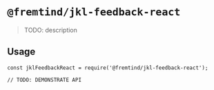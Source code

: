 # `@fremtind/jkl-feedback-react`

> TODO: description

## Usage

```
const jklFeedbackReact = require('@fremtind/jkl-feedback-react');

// TODO: DEMONSTRATE API
```
